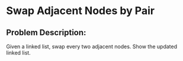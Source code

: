 # Swap Adjacent Nodes by Pair

## Problem Description:
Given a linked list, swap every two adjacent nodes. Show the updated linked list.
